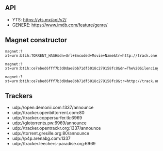 ## API
- YTS: https://yts.mx/api/v2/
- GENERE: https://www.imdb.com/feature/genre/

## Magnet constructor

```
magnet:?xt=urn:btih:TORRENT_HASH&dn=Url+Encoded+Movie+Name&tr=http://track.one:1234/announce&tr=udp://track.two:80
```
```
magnet:?xt=urn:btih:ce7ebed6fff7b3d0dae8bb71df5018c279158fc8&dn=The%20Silencing%20(2020)%20%5b720p%5d%20%5bBluRay%5d%20%5bYTS.MX%5d&tr=udp%3a%2f%2ftracker.coppersurfer.tk%3a6969%2fannounce&tr=udp%3a%2f%2f9.rarbg.com%3a2710%2fannounce&tr=udp%3a%2f%2fp4p.arenabg.com%3a1337&tr=udp%3a%2f%2ftracker.internetwarriors.net%3a1337&tr=udp%3a%2f%2ftracker.opentrackr.org%3a1337%2fannounce
```

```
magnet:?xt=urn:btih:ce7ebed6fff7b3d0dae8bb71df5018c279158fc8&tr=http://track.one:1234/announce&tr=udp://track.two:80
```

## Trackers
- udp://open.demonii.com:1337/announce
- udp://tracker.openbittorrent.com:80
- udp://tracker.coppersurfer.tk:6969
- udp://glotorrents.pw:6969/announce
- udp://tracker.opentrackr.org:1337/announce
- udp://torrent.gresille.org:80/announce
- udp://p4p.arenabg.com:1337
- udp://tracker.leechers-paradise.org:6969